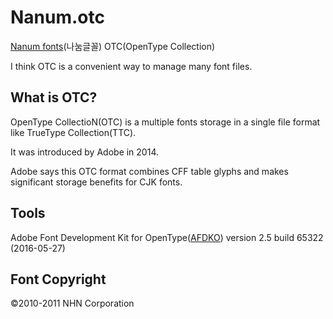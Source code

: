 Nanum.otc
=========

[Nanum fonts](http://hangeul.naver.com/2017/nanum)(나눔글꼴) OTC(OpenType Collection)

I think OTC is a convenient way to manage many font files.

What is OTC?
------------

OpenType CollectioN(OTC) is a multiple fonts storage in a single file format like TrueType Collection(TTC).

It was introduced by Adobe in 2014.

Adobe says this OTC format combines CFF table glyphs and makes significant storage benefits for CJK fonts.

Tools
-----

Adobe Font Development Kit for OpenType([AFDKO](https://www.adobe.com/devnet/opentype/afdko.html)) version 2.5 build 65322 (2016-05-27)

Font Copyright
--------------

©2010-2011 NHN Corporation
